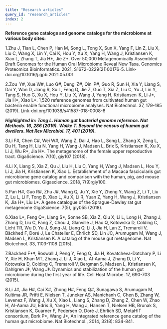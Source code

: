 ```yaml
---
title: "Research articles"
query_id: "research_articles"
index: 2
---
```


**Reference gene catalogs and genome catalogs for the microbiome at various body sites:**

1.Zhu J, Tian L, Chen P, Han M, Song L, Tong X, Sun X, Yang F, Lin Z, Liu X, Liu C, Wang X, Lin Y, Cai K, Hou Y, Xu X, Yang H, Wang J, Kristiansen K, Xiao L, Zhang T, Jia H*, Jie Z*. Over 50,000 Metagenomically Assembled Draft Genomes for the Human Oral Microbiome Reveal New Taxa. Genomics Proteomics Bioinformatics. 2021, S1672-0229(21)00176-5. Link-doi.org/10.1016/j.gpb.2021.05.001

2.Zou   Y#, Xue W#, Luo G#, Deng   Z#, Qin   P#, Guo R, Sun H, Xia Y, Liang S, Dai Y, Wan D, Jiang R, Su L, Feng Q, Jie Z, Guo T, Xia Z, Liu C, Yu J, Lin Y, Tang S, Huo G, Xu X, Hou  Y, Liu   X, Wang J, Yang H, Kristiansen   K, Li J*, Jia H*, Xiao L*. 1,520 reference genomes from cultivated human gut bacteria enable functional microbiome analyses. Nat Biotechnol. 37, 179-185 (2019). Link-doi.org/10.1038/s41587-018-0008-8

***Highlighted in:***
***Tang L. Human gut bacterial genome reference. Nat Methods. 16, 286 (2019).***
***Wolke T. Beyond the census of human gut dwellers. Nat Rev Microbiol. 17, 401 (2019).***

3.Li F#, Chen C#, Wei W#, Wang Z, Dai J, Hao L, Song L, Zhang X, Zeng L, Du H, Tang H, Liu N, Yang H, Wang J, Madsen L, Brix S, Kristiansen K, Xu X, Li J, Wu R*, Jia H*. The metagenome of the female upper reproductive tract. GigaScience. 7(10), giy107 (2018).

4.Li X, Liang S, Xia Z, Qu J, Liu H, Liu C, Yang H, Wang J, Madsen L, Hou Y, Li J, Jia H, Kristiansen K, Xiao L. Establishment of a Macaca fascicularis gut microbiome gene catalog and comparison with the human, pig, and mouse gut microbiomes. Gigascience. 2018, 7(9):giy100.

5.Pan H#, Guo R#, Zhu J#, Wang Q, Ju Y, Xie Y, Zheng Y, Wang Z, Li T, Liu Z, Lu L, Li F, Tong B, Xiao L, Xu X, Li R, Yuan Z, Yang H, Wang J, Kristiansen K, Jia H*, Liu L*. A gene catalogue of the Sprague-Dawley rat gut metagenome GigaScience. 7(5), giy055 (2018).

6.Xiao L*, Feng Q*, Liang S*, Sonne SB, Xia Z, Qiu X, Li L, Long H, Zhang J, Zhang D, Liu C, Fang Z, Chou J, Glanville J, Hao Q, Kotowska D, Colding C, Licht TR,  Wu D, Yu J, Sung JJ, Liang Q, Li J, Jia H, Lan Z, Tremaroli V, Bäckhed F, Doré J, Le Chatelier E, Ehrlich SD, Lin JC, Arumugam M, Wang J, Madsen L, Kristiansen K. A catalog of the mouse gut metagenome. Nat Biotechnol. 33, 1103-1108 (2015).

7.Bäckhed F*‡, Roswall J, Peng Y, Feng Q, Jia H, Kovatcheva-Datchary P, Li Y, Xie H, Khan MT, Zhang J, Li J, Xiao L, Al-Aama J, Zhang D, Li Y, Kotowska D, Colding C, Tremaroli V, Bergman S, Madsen L, Kristiansen K, Dahlgren J‡, Wang J‡. Dynamics and stabilization of the human gut microbiome during the first year of life. Cell Host Microbe. 17, 690-703 (2015).

8.Li J#, Jia H#, Cai X#, Zhong H#, Feng Q#, Sunagawa S, Arumugam M, Kultima JR, Prifti E, Nielsen T, Juncker AS, Manichanh C, Chen B, Zhang W, Levenez F, Wang J, Xu X, Xiao L, Liang S, Zhang D, Zhang Z, Chen W, Zhao H, Al-Aama JU, Edris S, Yang H, Wang J, Hansen T, Nielsen HB, Brunak S, Kristiansen K, Guarner F, Pedersen O, Doré J, Ehrlich SD, MetaHIT consortium, Bork P*, Wang J*, An integrated reference gene catalog of the human gut microbiome. Nat Biotechnol., 2014, 32(8): 834-841.